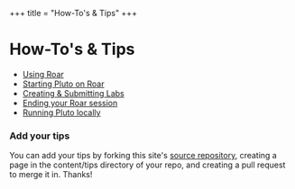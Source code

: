 +++
title = "How-To's & Tips"
+++

# How-To's & Tips
- [Using Roar](roar/)
- [Starting Pluto on Roar](labs/starting/)
- [Creating & Submitting Labs](labs/)
- [Ending your Roar session](roar/exiting/)
- [Running Pluto locally](pluto/local/)

### Add your tips
You can add your tips by forking this site's [source repository](https://github.com/PsuAstro416/Spring2025/), creating a page in the content/tips directory of your repo, and creating a pull request to merge it in.  Thanks!
